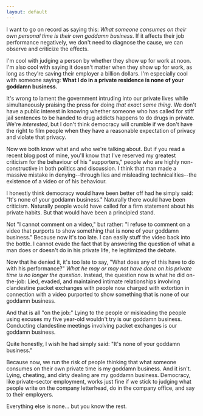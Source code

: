 ```yaml
---
layout: default
---
```


I want to go on record as saying this: *What someone consumes on their own personal time is their own goddamn business*. If it affects their job performance negatively, we don't need to diagnose the cause, we can observe and criticize the effects.

I'm cool with judging a person by whether they show up for work at noon. I'm also cool with saying it doesn't matter when they show up for work, as long as they're saving their employer a billion dollars. I'm especially cool with someone saying: **What I do in a private residence is none of your goddamn business.**

It's wrong to lament the government intruding into our private lives while simultaneously praising the press for doing *that exact same thing*. We don't have a public interest in knowing whether someone who has called for stiff jail sentences to be handed to drug addicts happens to do drugs in private. We're *interested*, but I don't think democracy will crumble if we don't have the right to film people when they have a reasonable expectation of privacy and violate that privacy.

Now we both know what and who we're talking about. But if you read a recent blog post of mine, you'll know that I've reserved my greatest criticism for the behaviour of his "supporters," people who are highly non-constructive in both politics and discussion. I think that man made a massive mistake in denying--through lies and misleading technicalities--the existence of a video or of his behaviour.

I honestly think democracy would have been better off had he simply said: "It's none of your goddamn business." Naturally there would have been criticism. Naturally people would have called for a firm statement about his private habits. But that would have been a principled stand.

Not "I cannot comment on a video," but rather: "I refuse to comment on a video that purports to show something that is none of your goddamn business." Because now it's too late. I can easily stuff the video back into the bottle. I cannot evade the fact that by answering the question of what a man does or doesn't do in his private life, he legitimized the debate.

Now that he denied it, it's too late to say, "What does any of this have to do with his performance?" *What he may or may not have done on his private time is no longer the question*. Instead, the question now is what he did on-the-job: Lied, evaded, and maintained intimate relationships involving clandestine packet exchanges with people now charged with extortion in connection with a video purported to show something that is none of our goddamn business.

And that is all "on the job:" Lying to the people or misleading the people using excuses my five year-old wouldn't try is our goddamn business. Conducting clandestine meetings involving packet exchanges is our goddamn business.

Quite honestly, I wish he had simply said: "It's none of your goddamn business."

Because now, we run the risk of people thinking that what someone consumes on their own private time is my goddamn business. And it isn't. Lying, cheating, and dirty dealing are my goddamn business. Democracy, like private-sector employment, works just fine if we stick to judging what people write on the company letterhead, do in the company office, and say to their employers.

Everything else is none... but you know the rest.